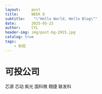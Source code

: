 ```yaml
---
layout:     post
title:      WEEK 0
subtitle:    "\"Hello World, Hello Blog\""
date:       2025-05-23
author:     CYL
header-img: img/post-bg-2015.jpg
catalog: true
tags:
    - 秋招
---
```


# 可投公司
芯源 芯动 紫光 国科微 翱捷 联发科